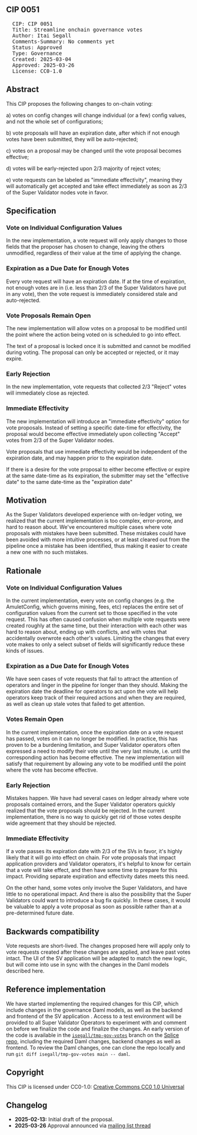 ## CIP 0051

<pre>
  CIP: CIP 0051
  Title: Streamline onchain governance votes
  Author: Itai Segall
  Comments-Summary: No comments yet
  Status: Approved
  Type: Governance
  Created: 2025-03-04
  Approved: 2025-03-26
  License: CC0-1.0
</pre>

## Abstract

This CIP proposes the following changes to on-chain voting:

a) votes on config changes will change individual (or a few) config values, and not the whole set of configurations;

b) vote proposals will have an expiration date, after which if not enough votes have been submitted,
they will be auto-rejected;

c) votes on a proposal may be changed until the vote proposal becomes effective;

d) votes will be early-rejected upon 2/3 majority of reject votes;

e) vote requests can be labeled as "immediate effectivity",
meaning they will automatically get accepted and take effect immediately as soon as 2/3 of the
Super Validator nodes vote in favor.

## Specification

### Vote on Individual Configuration Values

In the new implementation, a vote request will only apply changes to those fields that the
proposer has chosen to change, leaving the others unmodified, regardless of their value at the
time of applying the change.

### Expiration as a Due Date for Enough Votes

Every vote request will have an expiration date. If at the time of expiration, not enough
votes are in (i.e. less than 2/3 of the Super Validators have put in any vote), then the
vote request is immediately considered stale and auto-rejected.

### Vote Proposals Remain Open

The new implementation will allow votes on a proposal to be modified until the point where the action being
voted on is scheduled to go into effect.

The text of a proposal is locked once it is submitted and cannot be modified during voting. The proposal can only be accepted or rejected, or it may expire.


### Early Rejection

In the new implementation, vote requests that collected 2/3 "Reject" votes will immediately
close as rejected.

### Immediate Effectivity

The new implementation will introduce an "immediate effectivity" option for vote proposals. Instead of setting a specific date-time for effectivity, the proposal would become effective immediately upon collecting "Accept" votes from 2/3 of the Super Validator nodes.

Vote proposals that use immediate effectivity would be independent of the expiration date, and may happen prior to the expiration date.  

If there is a desire for the vote proposal to either become effective or expire at the same date-time as its expiration, the submitter may set the "effective date" to the same date-time as the "expiration date"

## Motivation

As the Super Validators developed experience with on-ledger voting, we realized that the current
implementation is too complex, error-prone, and hard to reason about. We've encountered multiple
cases where vote proposals with mistakes have been submitted. These mistakes
could have been avoided with more
intuitive processes, or at least cleared out from the pipeline once a mistake has been identified,
thus making it easier to create a new one with no such mistakes.

## Rationale

### Vote on Individual Configuration Values

In the current implementation, every vote on config changes (e.g. the AmuletConfig, which governs
mining, fees, etc) replaces the entire set of configuration values from the current set to those
specified in the vote request. This has often caused confusion when multiple vote requests were
created roughly at the same time, but their interaction with each other was hard to reason about,
ending up with conflicts, and with votes that accidentally overwrote each other's values.
Limiting the changes that every vote makes to only a select subset of fields will significantly
reduce these kinds of issues.

### Expiration as a Due Date for Enough Votes

We have seen cases of vote requests that fail to attract the attention of operators and linger
in the pipeline for longer than they should. Making the expiration date the deadline for
operators to act upon the vote will help operators keep track of their required actions and
when they are required, as well as clean up stale votes that failed to get attention.

### Votes Remain Open

In the current implementation, once the expiration date on a vote request has passed,
votes on it can no longer be modified. In practice, this has proven to be a burdening
limitation, and Super Validator operators often expressed a need to modify their vote
until the very last minute, i.e. until the corresponding action has become effective.
The new implementation will satisfy that requirement by allowing any vote to be modified
until the point where the vote has become effective.

### Early Rejection

Mistakes happen. We have had several cases on ledger already where vote proposals contained
errors, and the Super Validator operators quickly realized that the vote proposals should be rejected. In the current implementation,
there is no way to quickly get rid of those votes despite wide agreement that they should
be rejected.

### Immediate Effectivity

If a vote passes its expiration date with 2/3 of the SVs in favor, it's highly likely that it will go into effect on chain. For vote proposals that impact application providers and Validator operators, it's helpful to know for certain that a vote will take effect, and then have some time to prepare for this impact. Providing separate expiration and effectivity dates meets this need.

On the other hand, some votes only involve the Super Validators, and have little to no operational impact. And there is also the possibility that the Super Validators could want to introduce a bug fix quickly. In these cases, it would be valuable to apply a vote proposal as soon as possible rather than at a pre-determined future date.

## Backwards compatibility

Vote requests are short-lived. The changes proposed here will apply only to vote requests created
after these changes are applied, and leave past votes intact. The UI of the SV application will
be adapted to match the new logic, but will come into use in sync with the changes in the Daml
models described here.

## Reference implementation

We have started implementing the required changes for this CIP, which include changes in the
governance Daml models, as well as the backend and frontend of the SV application . Access to a test
environment will be provided to all Super Validator Operators to experiment with and comment on
before we finalize the code and finalize the changes.
An early version of the code is available in the [`isegall/tmp-gov-votes`](https://github.com/hyperledger-labs/splice/tree/isegall/tmp-gov-votes) branch
on the [Splice repo](https://github.com/hyperledger-labs/splice), including
the required Daml changes, backend changes as well as frontend.
To review the Daml changes, one can clone the repo locally and run
`git diff isegall/tmp-gov-votes main -- daml`.


## Copyright

This CIP is licensed under CC0-1.0: [Creative Commons CC0 1.0 Universal](https://creativecommons.org/publicdomain/zero/1.0/)

## Changelog

* **2025-02-13:** Initial draft of the proposal.
* **2025-03-26** Approval announced via [mailing list thread](https://lists.sync.global/g/cip-announce/topic/cip_0051_streamline_onchain/111915045)
